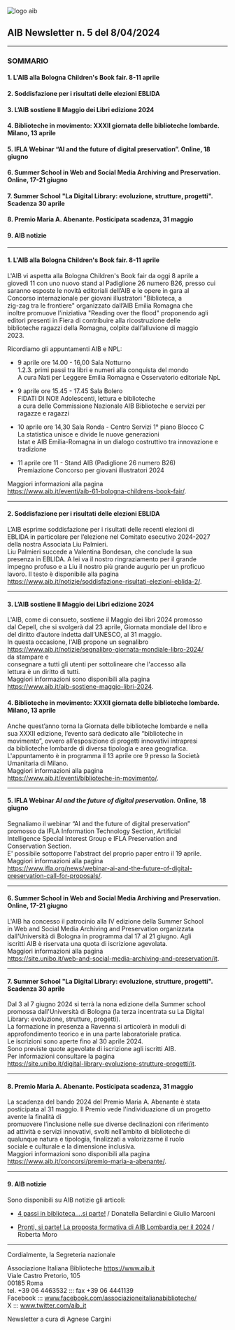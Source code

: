 

![logo aib](https://gbergamin.github.io/news/logo.png)

## AIB Newsletter n. 5 del 8/04/2024
---




### SOMMARIO
#### 1. L'AIB alla Bologna Children's Book fair. 8-11 aprile
#### 2. Soddisfazione per i risultati delle elezioni EBLIDA
#### 3. L’AIB sostiene Il Maggio dei Libri edizione 2024
#### 4. Biblioteche in movimento: XXXII giornata delle biblioteche lombarde. Milano, 13 aprile
#### 5. IFLA Webinar “AI and the future of digital preservation”. Online, 18 giugno
#### 6. Summer School in Web and Social Media Archiving and Preservation. Online, 17-21 giugno
#### 7. Summer School "La Digital Library: evoluzione, strutture, progetti". Scadenza 30 aprile
#### 8. Premio Maria A. Abenante. Posticipata scadenza, 31 maggio
#### 9. AIB notizie

---
#### 1. L'AIB alla Bologna Children's Book fair. 8-11 aprile


L'AIB vi aspetta alla Bologna Children's Book fair da oggi 8 aprile a   
giovedì 11 con uno nuovo stand al Padiglione 26 numero B26, presso cui   
saranno esposte le novità editoriali dell’AIB e le opere in gara al   
Concorso internazionale per giovani illustratori "Biblioteca, a   
zig-zag tra le frontiere" organizzato dall’AIB Emilia Romagna che   
inoltre promuove l'iniziativa "Reading over the flood" proponendo agli   
editori presenti in Fiera di contribuire alla ricostruzione delle   
biblioteche ragazzi della Romagna, colpite dall’alluvione di maggio   
2023.

Ricordiamo gli appuntamenti AIB e NPL:

* 9 aprile ore 14.00 - 16,00 Sala Notturno   
1.2.3. primi passi tra libri e numeri alla conquista del mondo   
A cura Nati per Leggere Emilia Romagna e Osservatorio editoriale NpL

* 9 aprile ore 15.45 - 17.45 Sala Bolero   
FIDATI DI NOI! Adolescenti, lettura e biblioteche   
a cura delle Commissione Nazionale AIB Biblioteche e servizi per   
ragazze e ragazzi

* 10 aprile ore 14,30 Sala Ronda - Centro Servizi 1° piano Blocco C   
La statistica unisce e divide le nuove generazioni   
Istat e AIB Emilia-Romagna in un dialogo costruttivo tra innovazione e   
tradizione  

* 11 aprile ore 11 - Stand AIB (Padiglione 26 numero B26)   
Premiazione Concorso per giovani illustratori 2024   

Maggiori informazioni alla pagina   
<https://www.aib.it/eventi/aib-61-bologna-childrens-book-fair/>.


---

#### 2. Soddisfazione per i risultati delle elezioni EBLIDA


L’AIB esprime soddisfazione per i risultati delle recenti elezioni di   
EBLIDA in particolare per l’elezione nel Comitato esecutivo 2024-2027   
della nostra Associata Liu Palmieri.   
Liu Palmieri succede a Valentina Bondesan, che conclude la sua   
presenza in EBLIDA. A lei va il nostro ringraziamento per il grande   
impegno profuso e a Liu il nostro più grande augurio per un proficuo   
lavoro.
Il testo è disponibile alla pagina   
<https://www.aib.it/notizie/soddisfazione-risultati-elezioni-eblida-2/>.


---

#### 3. L’AIB sostiene Il Maggio dei Libri edizione 2024


L'AIB, come di consueto, sostiene il Maggio dei libri 2024 promosso   
dal Cepell, che si svolgerà dal 23 aprile, Giornata mondiale del libro e    
del diritto d’autore indetta dall’UNESCO, al 31 maggio.   
In questa occasione, l'AIB propone un segnalibro   
<https://www.aib.it/notizie/segnalibro-giornata-mondiale-libro-2024/>   
da stampare e   
consegnare a tutti gli utenti per sottolineare che l'accesso alla   
lettura è un diritto di tutti.   
Maggiori informazioni sono disponibili alla pagina   
<https://www.aib.it/aib-sostiene-maggio-libri-2024>.    




#### 4. Biblioteche in movimento: XXXII giornata delle biblioteche lombarde. Milano, 13 aprile


Anche quest’anno torna la Giornata delle biblioteche lombarde e nella   
sua XXXII edizione, l’evento sarà dedicato alle “biblioteche in   
movimento”, ovvero all’esposizione di progetti innovativi intrapresi   
da biblioteche lombarde di diversa tipologia e area geografica.   
L'appuntamento è in programma il 13 aprile ore 9 presso la Società   
Umanitaria di Milano.   
Maggiori informazioni alla pagina   
<https://www.aib.it/eventi/biblioteche-in-movimento/>.


---

#### 5. IFLA Webinar *AI and the future of digital preservation*. Online, 18 giugno


Segnaliamo il webinar “AI and the future of digital preservation”   
promosso da IFLA Information Technology Section, Artificial   
Intelligence Special Interest Group e IFLA Preservation and   
Conservation Section.   
E' possibile sottoporre l'abstract del proprio paper entro il 19 aprile.   
Maggiori informazioni alla pagina   
<https://www.ifla.org/news/webinar-ai-and-the-future-of-digital-preservation-call-for-proposals/>.


---

#### 6. Summer School in Web and Social Media Archiving and Preservation. Online, 17-21 giugno


L'AIB ha concesso il patrocinio alla IV edizione della Summer School   
in Web and Social Media Archiving and Preservation organizzata   
dall'Università di Bologna in programma dal 17 al 21 giugno. Agli   
iscritti AIB è riservata una quota di iscrizione agevolata.   
Maggiori informazioni alla pagina   
<https://site.unibo.it/web-and-social-media-archiving-and-preservation/it>.


---

#### 7. Summer School "La Digital Library: evoluzione, strutture, progetti". Scadenza 30 aprile


Dal 3 al 7 giugno 2024 si terrà la nona edizione della Summer school   
promossa dall'Università di Bologna (la terza incentrata su La Digital   
Library: evoluzione, strutture, progetti).   
La formazione in presenza a Ravenna si articolerà in moduli di   
approfondimento teorico e in una parte laboratoriale pratica.   
Le iscrizioni sono aperte fino al 30 aprile 2024.   
Sono previste quote agevolate di iscrizione agli iscritti AIB.   
Per informazioni consultare la pagina   
<https://site.unibo.it/digital-library-evoluzione-strutture-progetti/it>.


---

#### 8. Premio Maria A. Abenante. Posticipata scadenza, 31 maggio


La scadenza del bando 2024 del Premio Maria A. Abenante è stata   
posticipata al 31 maggio.
Il Premio vede l'individuazione di un progetto avente la finalità di   
promuovere l’inclusione nelle sue diverse declinazioni con riferimento   
ad attività e servizi innovativi, svolti nell’ambito di biblioteche di   
qualunque natura e tipologia, finalizzati a valorizzarne il ruolo   
sociale e culturale e la dimensione inclusiva.   
Maggiori informazioni sono disponibili alla pagina   
<https://www.aib.it/concorsi/premio-maria-a-abenante/>.


---

#### 9. AIB notizie


Sono disponibili su AIB notizie gli articoli:

* [4 passi in biblioteca….si parte!](https://aibnotizie.aib.it/4-passi-in-biblioteca-si-parte/) / Donatella Bellardini e Giulio Marconi   

* [Pronti, si parte! La proposta formativa di AIB Lombardia per il 2024](https://aibnotizie.aib.it/pronti-si-parte-la-proposta-formativa-di-aib-lombardia-per-il-2024/) / Roberta Moro 



---


Cordialmente, la Segreteria nazionale

Associazione Italiana Biblioteche <https://www.aib.it>   
Viale Castro Pretorio, 105   
00185 Roma   
tel. +39 06 4463532 ::: fax +39 06 4441139   
Facebook ::: www.facebook.com/associazioneitalianabiblioteche/   
X  ::: www.twitter.com/aib_it   

Newsletter a cura di Agnese Cargini
